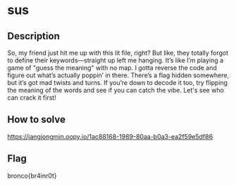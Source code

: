 # sus

## Description

So, my friend just hit me up with this lit file, right? But like, they totally forgot to define their keywords—straight up left me hanging. It’s like I’m playing a game of "guess the meaning" with no map. I gotta reverse the code and figure out what’s actually poppin’ in there. There’s a flag hidden somewhere, but it’s got mad twists and turns. If you’re down to decode it too, try flipping the meaning of the words and see if you can catch the vibe. Let's see who can crack it first!

## How to solve
https://jangjongmin.oopy.io/1ac88168-1989-80aa-b0a3-ea2f59e5df86


## Flag
bronco{br4inr0t}